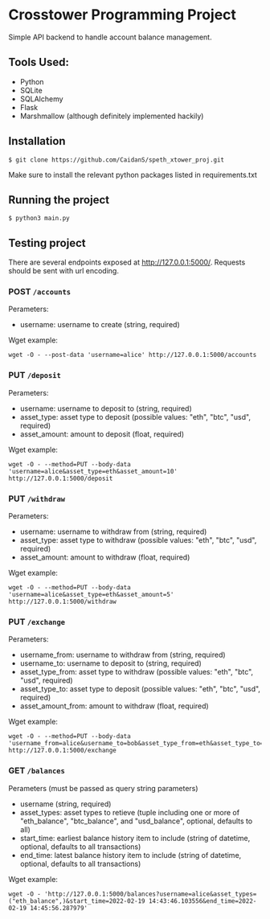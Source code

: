 # Crosstower Programming Project

Simple API backend to handle account balance management.

## Tools Used:
* Python
* SQLite
* SQLAlchemy
* Flask
* Marshmallow (although definitely implemented hackily)

## Installation
```
$ git clone https://github.com/CaidanS/speth_xtower_proj.git
```
Make sure to install the relevant python packages listed in requirements.txt

## Running the project
```
$ python3 main.py
```

## Testing project
There are several endpoints exposed at http://127.0.0.1:5000/. Requests should be sent with url encoding. 

### POST `/accounts`
Perameters:
* username: username to create (string, required)

Wget example: 

``` 
wget -O - --post-data 'username=alice' http://127.0.0.1:5000/accounts
```

### PUT `/deposit`
Perameters:
* username: username to deposit to (string, required)
* asset_type: asset type to deposit (possible values: "eth", "btc", "usd", required)
* asset_amount: amount to deposit (float, required)

Wget example: 

```
wget -O - --method=PUT --body-data 'username=alice&asset_type=eth&asset_amount=10' http://127.0.0.1:5000/deposit
```

### PUT `/withdraw`
Perameters:
* username: username to withdraw from (string, required)
* asset_type: asset type to withdraw (possible values: "eth", "btc", "usd", required)
* asset_amount: amount to withdraw (float, required)

Wget example: 

``` 
wget -O - --method=PUT --body-data 'username=alice&asset_type=eth&asset_amount=5' http://127.0.0.1:5000/withdraw
```

### PUT `/exchange`
Perameters: 
* username_from: username to withdraw from (string, required)
* username_to: username to deposit to (string, required)
* asset_type_from: asset type to withdraw (possible values: "eth", "btc", "usd", required)
* asset_type_to: asset type to deposit (possible values: "eth", "btc", "usd", required)
* asset_amount_from: amount to withdraw (float, required)

Wget example: 

```
wget -O - --method=PUT --body-data 'username_from=alice&username_to=bob&asset_type_from=eth&asset_type_to=btc&asset_amount_from=10' http://127.0.0.1:5000/exchange
```

### GET `/balances`
Perameters (must be passed as query string parameters)
* username (string, required)
* asset_types: asset types to retieve (tuple including one or more of "eth_balance", "btc_balance", and "usd_balance", optional, defaults to all)
* start_time: earliest balance history item to include (string of datetime, optional, defaults to all transactions)
* end_time: latest balance history item to include (string of datetime, optional, defaults to all transactions)

Wget example: 

```
wget -O - 'http://127.0.0.1:5000/balances?username=alice&asset_types=("eth_balance",)&start_time=2022-02-19 14:43:46.103556&end_time=2022-02-19 14:45:56.287979'
```
